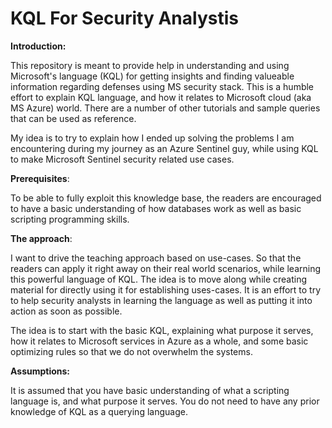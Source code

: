 # KQL For Security Analystis

**Introduction:**

This repository is meant to provide help in understanding and using Microsoft's language (KQL) for getting insights and finding valueable information regarding defenses using MS security stack. This is a humble effort to explain KQL language, and how it relates to Microsoft cloud (aka MS Azure) world. There are a number of other tutorials and sample queries that can be used as reference.

My idea is to try to explain how I ended up solving the problems I am encountering during my journey as an Azure Sentinel guy, while using KQL to make Microsoft Sentinel security related use cases.

**Prerequisites**:

To be able to fully exploit this knowledge base, the readers are encouraged to have a basic understanding of how databases work as well as basic scripting programming skills.

**The approach**:

I want to drive the teaching approach based on use-cases. So that the readers can apply it right away on their real world scenarios, while learning this powerful language of KQL. The idea is to move along while creating material for directly using it  for establishing uses-cases. It is an effort to try to help security analysts in learning the language as well as putting it into action as soon as possible.

The idea is to start with the basic KQL, explaining what purpose it serves, how it relates to Microsoft services in Azure as a whole, and some basic optimizing rules so that we do not overwhelm the systems.


**Assumptions:**
<p> It is assumed that you have basic understanding of what a scripting language is, and what purpose it serves. You do not need to have any prior knowledge of KQL as a querying language. </p>

